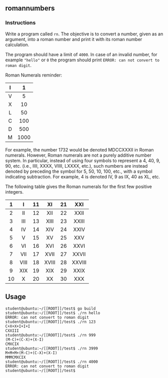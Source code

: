 ## romannumbers

### Instructions

Write a program called `rn`. The objective is to convert a number, given as an argument, into a roman number and print it with its roman number calculation.

The program should have a limit of `4000`. In case of an invalid number, for example `"hello"` or `0` the program should print `ERROR: can not convert to roman digit`.

Roman Numerals reminder:

|  I  |  1   |
| :-: | :--: |
|  V  |  5   |
|  X  |  10  |
|  L  |  50  |
|  C  | 100  |
|  D  | 500  |
|  M  | 1000 |

For example, the number 1732 would be denoted MDCCXXXII in Roman numerals. However, Roman numerals are not a purely additive number system. In particular, instead of using four symbols to represent a 4, 40, 9, 90, etc. (i.e., IIII, XXXX, VIIII, LXXXX, etc.), such numbers are instead denoted by preceding the symbol for 5, 50, 10, 100, etc., with a symbol indicating subtraction. For example, 4 is denoted IV, 9 as IX, 40 as XL, etc.

The following table gives the Roman numerals for the first few positive integers.

|  1  |  I   | 11  |  XI   | 21  |  XXI   |
| :-: | :--: | :-: | :---: | :-: | :----: |
|  2  |  II  | 12  |  XII  | 22  |  XXII  |
|  3  | III  | 13  | XIII  | 23  | XXIII  |
|  4  |  IV  | 14  |  XIV  | 24  |  XXIV  |
|  5  |  V   | 15  |  XV   | 25  |  XXV   |
|  6  |  VI  | 16  |  XVI  | 26  |  XXVI  |
|  7  | VII  | 17  | XVII  | 27  | XXVII  |
|  8  | VIII | 18  | XVIII | 28  | XXVIII |
|  9  | XIX  | 19  |  XIX  | 29  |  XXIX  |
| 10  |  X   | 20  |  XX   | 30  |  XXX   |

## Usage

```console
student@ubuntu:~/[[ROOT]]/test$ go build
student@ubuntu:~/[[ROOT]]/test$ ./rn hello
ERROR: can not convert to roman digit
student@ubuntu:~/[[ROOT]]/test$ ./rn 123
C+X+X+I+I+I
CXXIII
student@ubuntu:~/[[ROOT]]/test$ ./rn 999
(M-C)+(C-X)+(X-I)
CMXCIX
student@ubuntu:~/[[ROOT]]/test$ ./rn 3999
M+M+M+(M-C)+(C-X)+(X-I)
MMMCMXCIX
student@ubuntu:~/[[ROOT]]/test$ ./rn 4000
ERROR: can not convert to roman digit
student@ubuntu:~/[[ROOT]]/test$
```
